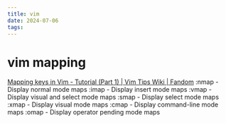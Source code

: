 ```yaml
---
title: vim
date: 2024-07-06
tags: 
---
```

# vim mapping
[Mapping keys in Vim - Tutorial (Part 1) | Vim Tips Wiki | Fandom](https://vim.fandom.com/wiki/Mapping_keys_in_Vim_-_Tutorial_(Part_1) "Mapping keys in Vim - Tutorial (Part 1) | Vim Tips Wiki | Fandom")
:nmap - Display normal mode maps
:imap - Display insert mode maps
:vmap - Display visual and select mode maps
:smap - Display select mode maps
:xmap - Display visual mode maps
:cmap - Display command-line mode maps
:omap - Display operator pending mode maps
